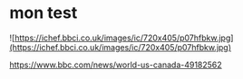 # mon test

![https://ichef.bbci.co.uk/images/ic/720x405/p07hfbkw.jpg](https://ichef.bbci.co.uk/images/ic/720x405/p07hfbkw.jpg)

https://www.bbc.com/news/world-us-canada-49182562
